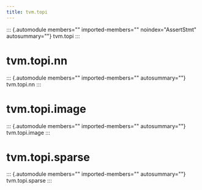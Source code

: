 ```yaml
---
title: tvm.topi
---
```


::: {.automodule members="" imported-members="" noindex="AssertStmt" autosummary=""}
tvm.topi
:::

# tvm.topi.nn

::: {.automodule members="" imported-members="" autosummary=""}
tvm.topi.nn
:::

# tvm.topi.image

::: {.automodule members="" imported-members="" autosummary=""}
tvm.topi.image
:::

# tvm.topi.sparse

::: {.automodule members="" imported-members="" autosummary=""}
tvm.topi.sparse
:::
